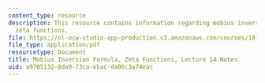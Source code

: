 ```yaml
---
content_type: resource
description: This resource contains information regarding mobius inversion formula,
  zeta functions.
file: https://ol-ocw-studio-app-production.s3.amazonaws.com/courses/18-781-theory-of-numbers-spring-2012/a97051320da973caebacda06c3a74eac_MIT18_781S12_lec14.pdf
file_type: application/pdf
resourcetype: Document
title: Mobius Inversion Formula, Zeta Functions, Lecture 14 Notes
uid: a9705132-0da9-73ca-ebac-da06c3a74eac
---
```

